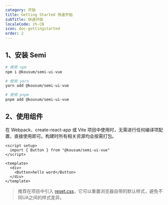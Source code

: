 ```yaml
---
category: 开始
title: Getting Started 快速开始
subTitle: 快速开始
localeCode: zh-CN
icon: doc-gettingstarted
order: 2
---
```


## 1、安装 Semi

```bash
# 使用 npm
npm i @kousum/semi-ui-vue

# 使用 yarn
yarn add @kousum/semi-ui-vue

# 使用 pnpm
pnpm add @kousum/semi-ui-vue
```

## 2、使用组件

在 Webpack、create-react-app 或 Vite 项目中使用时，无需进行任何编译项配置，直接使用即可。构建时所有相关资源均会按需打包。

```vue
<script setup>
  import { Button } from "@kousum/semi-ui-vue"
</script>

<template>
  <div>
    <Button>hello word</Button>
  </div>
</template>
```

> 推荐在项目中引入 [reset.css](https://www.npmjs.com/package/reset-css)，它可以重置浏览器自带的默认样式，避免不同UA之间的样式差异。

